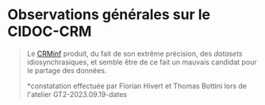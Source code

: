 
# Observations générales sur le CIDOC-CRM
> Le [CRMinf](https://www.cidoc-crm.org/crminf/) produit, du fait de son extrême précision, des *datasets* idiosynchrasiques, et semble être de ce fait un mauvais candidat pour le partage des données.
>
> *constatation effectuée par Florian Hivert et Thomas Bottini lors de l'atelier GT2-2023.09.19-dates
